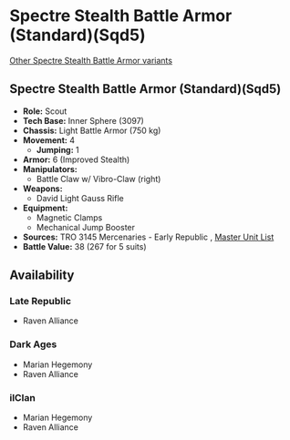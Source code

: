 # Spectre Stealth Battle Armor (Standard)(Sqd5) 

[Other Spectre Stealth Battle Armor variants](../spectre_stealth_battle_armor.md) 

## Spectre Stealth Battle Armor (Standard)(Sqd5) 

- **Role:** Scout 
- **Tech Base:** Inner Sphere (3097) 
- **Chassis:** Light Battle Armor (750 kg) 
- **Movement:** 4 
  - **Jumping:** 1 
- **Armor:** 6 (Improved Stealth) 
- **Manipulators:** 
  - Battle Claw w/ Vibro-Claw (right) 
- **Weapons:** 
  - David Light Gauss Rifle 
- **Equipment:** 
  - Magnetic Clamps 
  - Mechanical Jump Booster 
- **Sources:** TRO 3145 Mercenaries - Early Republic , [Master Unit List](http://masterunitlist.info/Unit/Details/8761) 
- **Battle Value:** 38 (267 for 5 suits) 

## Availability 

### Late Republic 

- Raven Alliance 

### Dark Ages 

- Marian Hegemony 
- Raven Alliance 

### ilClan 

- Marian Hegemony 
- Raven Alliance 

